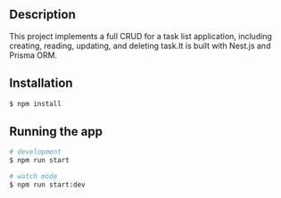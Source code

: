 ## Description

This project implements a full CRUD for a task list application, including creating, reading, updating, and deleting task.It is built with Nest.js and Prisma ORM.

## Installation

```bash
$ npm install
```

## Running the app

```bash
# development
$ npm run start

# watch mode
$ npm run start:dev

